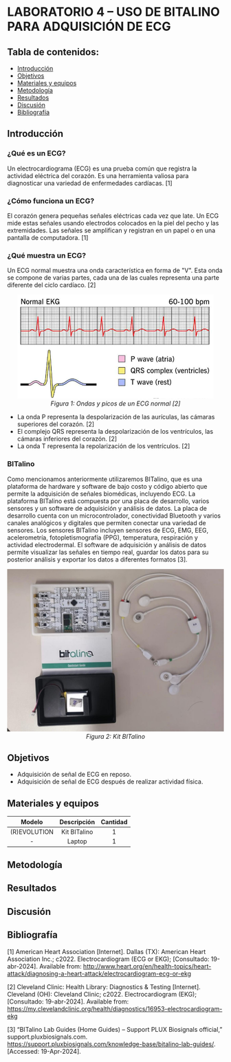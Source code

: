 # LABORATORIO 4 – USO DE BITALINO PARA ADQUISICIÓN DE ECG

## Tabla de contenidos:
* [Introducción](#introducción)
* [Objetivos](#objetivos)
* [Materiales y equipos](#materiales-y-equipos)
* [Metodología](#metodología)
* [Resultados](#resultados)
* [Discusión](#discusión)
* [Bibliografía](#bibliografía)


## Introducción

### ¿Qué es un ECG?
Un electrocardiograma (ECG) es una prueba común que registra la actividad eléctrica del corazón. Es una herramienta valiosa para diagnosticar una variedad de enfermedades cardíacas. [1]

### ¿Cómo funciona un ECG?

El corazón genera pequeñas señales eléctricas cada vez que late. Un ECG mide estas señales usando electrodos colocados en la piel del pecho y las extremidades. Las señales se amplifican y registran en un papel o en una pantalla de computadora. [1]

### ¿Qué muestra un ECG?

Un ECG normal muestra una onda característica en forma de "V". Esta onda se compone de varias partes, cada una de las cuales representa una parte diferente del ciclo cardíaco. [2]


<p align="center" style="margin-bottom:0">
<img src="https://github.com/sofia-is-a-panda/ISB_2024_G3/blob/b9b58d7f882522677eb139213e377c75eb6078a7/ISB/imagenes_multimedia/Multimedia-Lab4/ecg.png"/>
<div align="center"> <i>Figura 1: Ondas y picos de un ECG normal [2]</i></div>
<p>


* La onda P representa la despolarización de las aurículas, las cámaras superiores del corazón. [2]
* El complejo QRS representa la despolarización de los ventrículos, las cámaras inferiores del corazón. [2]
* La onda T representa la repolarización de los ventrículos. [2]

### BITalino
Como mencionamos anteriormente utilizaremos BITalino, que es una plataforma de hardware y software de bajo costo y código abierto que permite la adquisición de señales biomédicas, incluyendo ECG. La plataforma BITalino está compuesta por una placa de desarrollo, varios sensores y un software de adquisición y análisis de datos. La placa de desarrollo cuenta con un microcontrolador, conectividad Bluetooth y varios canales analógicos y digitales que permiten conectar una variedad de sensores. Los sensores BITalino incluyen sensores de ECG, EMG, EEG, acelerometría, fotopletismografía (PPG), temperatura, respiración y actividad electrodermal. El software de adquisición y análisis de datos permite visualizar las señales en tiempo real, guardar los datos para su posterior análisis y exportar los datos a diferentes formatos [3]. 

<p align="center" style="margin-bottom:0">
<img src="https://github.com/sofia-is-a-panda/ISB_2024_G3/blob/a00509f2813c3d4ebdd4ee62013c09907bc469c5/ISB/imagenes_multimedia/Multimedia-Lab4/bitalino%20kit.jpeg"/>
<div align="center"> <i>Figura 2: Kit BITalino</i></div>
<p>
  
## Objetivos

* Adquisición de señal de ECG en reposo.
* Adquisición de señal de ECG después de realizar actividad física.

## Materiales y equipos
<div align="center">

|  **Modelo**  | **Descripción** | **Cantidad** |
|:------------:|:---------------:|:------------:|
| (R)EVOLUTION |   Kit BITalino  |       1      |
|       -      |      Laptop     |       1      |


<div align="left">
  
## Metodología

## Resultados

## Discusión

## Bibliografía
[1] American Heart Association [Internet]. Dallas (TX): American Heart Association Inc.; c2022. Electrocardiogram (ECG or EKG); [Consultado: 19-abr-2024]. Available from: http://www.heart.org/en/health-topics/heart-attack/diagnosing-a-heart-attack/electrocardiogram-ecg-or-ekg

[2] Cleveland Clinic: Health Library: Diagnostics & Testing [Internet]. Cleveland (OH): Cleveland Clinic; c2022. Electrocardiogram (EKG); [Consultado: 19-abr-2024]. Available from: https://my.clevelandclinic.org/health/diagnostics/16953-electrocardiogram-ekg

[3] “BITalino Lab Guides (Home Guides) – Support PLUX Biosignals official,” support.pluxbiosignals.com. https://support.pluxbiosignals.com/knowledge-base/bitalino-lab-guides/. [Accessed: 19-Apr-2024].


